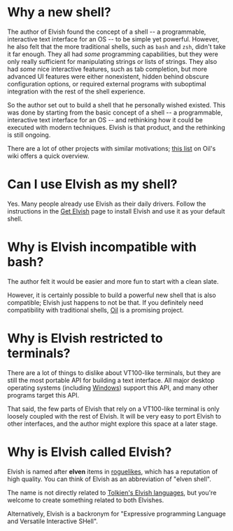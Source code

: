<!-- toc -->

# Why a new shell?

The author of Elvish found the concept of a shell -- a programmable, interactive
text interface for an OS -- to be simple yet powerful. However, he also felt
that the more traditional shells, such as `bash` and `zsh`, didn't take it far
enough. They all had *some* programming capabilities, but they were only really
sufficient for manipulating strings or lists of strings. They also had *some*
nice interactive features, such as tab completion, but more advanced UI features
were either nonexistent, hidden behind obscure configuration options, or
required external programs with suboptimal integration with the rest of the
shell experience.

So the author set out to build a shell that he personally wished existed. This
was done by starting from the basic concept of a shell -- a programmable,
interactive text interface for an OS -- and rethinking how it could be executed
with modern techniques. Elvish is that product, and the rethinking is still
ongoing.

There are a lot of other projects with similar motivations;
[this list](https://github.com/oilshell/oil/wiki/Alternative-Shells) on Oil's
wiki offers a quick overview.

# Can I use Elvish as my shell?

Yes. Many people already use Elvish as their daily drivers. Follow the
instructions in the [Get Elvish](../get) page to install Elvish and use it as
your default shell.

# Why is Elvish incompatible with bash?

The author felt it would be easier and more fun to start with a clean slate.

However, it is certainly possible to build a powerful new shell that is also
compatible; Elvish just happens to not be that. If you definitely need
compatibility with traditional shells, [Oil](http://www.oilshell.org/) is a
promising project.

# Why is Elvish restricted to terminals?

There are a lot of things to dislike about VT100-like terminals, but they are
still the most portable API for building a text interface. All major desktop
operating systems (including
[Windows](https://docs.microsoft.com/en-us/windows/console/console-virtual-terminal-sequences))
support this API, and many other programs target this API.

That said, the few parts of Elvish that rely on a VT100-like terminal is only
loosely coupled with the rest of Elvish. It will be very easy to port Elvish to
other interfaces, and the author might explore this space at a later stage.

# Why is Elvish called Elvish?

Elvish is named after **elven** items in
[roguelikes](https://en.wikipedia.org/wiki/Roguelike), which has a reputation of
high quality. You can think of Elvish as an abbreviation of "elven shell".

The name is not directly related to
[Tolkien's Elvish languages](<https://en.wikipedia.org/wiki/Elvish_languages\_(Middle-earth)>),
but you're welcome to create something related to both Elvishes.

Alternatively, Elvish is a backronym for "Expressive programming Language and
Versatile Interactive SHell".
